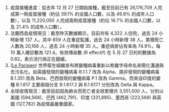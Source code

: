 1. 疫苗接種進度：從去年 12 月 27 日開始接種，截至目前已有 26,176,709 人完成第一劑疫苗接種（約佔 39.1% 的全國人口數，以及 49.8% 的成年人口數），以及 11,220,050 人完成兩劑疫苗接種（約佔 16.7% 的全國人口數，以及 21.4% 的成年人口數）。
1. 法蘭西島疫情現況：截至昨天數據顯示，目前共有 4,322 人住院，過去 24 小時新增 137 人。其中 859 人在重症監護，過去 24 小時新增 38 人。累積死亡人數為 20,168 人，過去 24 小時新增 35 人。重症病房佔有率為 74.9%，每 10 萬人確診數為 121.4。有效傳染數 (R effectif) 在 5 月 27 日的的數據為 0.82，表示流行病正在趨緩。
1. ([Le Parisien](https://bit.ly/3z33AiP)) 世界衛生組織宣布將變種病毒重新以希臘字母命名來簡化溝通與去污名化。如英國發現的變種病毒 B.1.1.7 改為 Alpha、南非發現的變種病毒 B.1.351 改為 Beta、巴西發現的變種病毒 P.1 改為 Gamma。而來自印度的變種 B.1.617 主要兩個分支 B.1.617.2 與 B.1.617.1 分別改為 Delta 與 Kappa。
1. 全球疫情現況：截至目前因為肺炎而死亡者全球累積共 3,551,000 人，分別以美國 (594,568)、巴西 (462,791)、印度 (331,895)、墨西哥 (223,568) 與英國 (127,782) 為疫情最嚴重國家。
